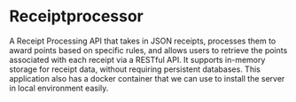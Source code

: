 ﻿# Receiptprocessor
A Receipt Processing API that takes in JSON receipts, processes them to award points based on specific rules, and allows users to retrieve the points associated with each receipt via a RESTful API. It supports in-memory storage for receipt data, without requiring persistent databases. This application also has a docker container that we can use to install the server in local environment easily.
